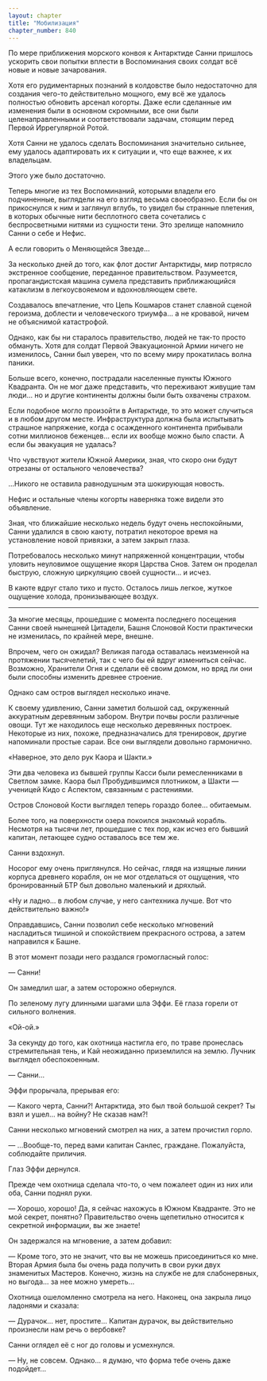 ```yaml
---
layout: chapter
title: "Мобилизация"
chapter_number: 840
---
```


По мере приближения морского конвоя к Антарктиде Санни пришлось ускорить свои попытки вплести в Воспоминания своих солдат всё новые и новые зачарования.

Хотя его рудиментарных познаний в колдовстве было недостаточно для создания чего-то действительно мощного, ему всё же удалось полностью обновить арсенал когорты. Даже если сделанные им изменения были в основном скромными, все они были целенаправленными и соответствовали задачам, стоящим перед Первой Иррегулярной Ротой.

Хотя Санни не удалось сделать Воспоминания значительно сильнее, ему удалось адаптировать их к ситуации и, что еще важнее, к их владельцам.

Этого уже было достаточно.

Теперь многие из тех Воспоминаний, которыми владели его подчиненные, выглядели на его взгляд весьма своеобразно. Если бы он прикоснулся к ним и заглянул вглубь, то увидел бы странные плетения, в которых обычные нити бесплотного света сочетались с беспросветными нитями из сущности тени. Это зрелище напомнило Санни о себе и Нефис.

А если говорить о Меняющейся Звезде...

За несколько дней до того, как флот достиг Антарктиды, мир потрясло экстренное сообщение, переданное правительством. Разумеется, пропагандистская машина сумела представить приближающийся катаклизм в легкоусвояемом и вдохновляющем свете.

Создавалось впечатление, что Цепь Кошмаров станет славной сценой героизма, доблести и человеческого триумфа... а не кровавой, ничем не объяснимой катастрофой.

Однако, как бы ни старалось правительство, людей не так-то просто обмануть. Хотя для солдат Первой Эвакуационной Армии ничего не изменилось, Санни был уверен, что по всему миру прокатилась волна паники.

Больше всего, конечно, пострадали населенные пункты Южного Квадранта. Он не мог даже представить, что переживают живущие там люди... но и другие континенты должны были быть охвачены страхом.

Если подобное могло произойти в Антарктиде, то это может случиться и в любом другом месте. Инфраструктура должна была испытывать страшное напряжение, когда с осажденного континента прибывали сотни миллионов беженцев... если их вообще можно было спасти. А если бы эвакуация не удалась?

Что чувствуют жители Южной Америки, зная, что скоро они будут отрезаны от остального человечества?

...Никого не оставила равнодушным эта шокирующая новость.

Нефис и остальные члены когорты наверняка тоже видели это объявление.

Зная, что ближайшие несколько недель будут очень неспокойными, Санни удалился в свою каюту, потратил некоторое время на установление новой привязки, а затем закрыл глаза.

Потребовалось несколько минут напряженной концентрации, чтобы уловить неуловимое ощущение якоря Царства Снов. Затем он проделал быструю, сложную циркуляцию своей сущности... и исчез.

В каюте вдруг стало тихо и пусто. Осталось лишь легкое, жуткое ощущение холода, пронизывающее воздух.

***

За многие месяцы, прошедшие с момента последнего посещения Санни своей нынешней Цитадели, Башня Слоновой Кости практически не изменилась, по крайней мере, внешне.

Впрочем, чего он ожидал? Великая пагода оставалась неизменной на протяжении тысячелетий, так с чего бы ей вдруг измениться сейчас. Возможно, Хранители Огня и сделали её своим домом, но вряд ли они были способны изменить древнее строение.

Однако сам остров выглядел несколько иначе.

К своему удивлению, Санни заметил большой сад, окруженный аккуратным деревянным забором. Внутри почвы росли различные овощи. Тут же находилось еще несколько деревянных построек. Некоторые из них, похоже, предназначались для тренировок, другие напоминали простые сараи. Все они выглядели довольно гармонично.

«Наверное, это дело рук Каора и Шакти.»

Эти два человека из бывшей группы Касси были ремесленниками в Светлом замке. Каора был Пробудившимся плотником, а Шакти — ученицей Кидо с Аспектом, связанным с растениями.

Остров Слоновой Кости выглядел теперь гораздо более... обитаемым.

Более того, на поверхности озера покоился знакомый корабль. Несмотря на тысячи лет, прошедшие с тех пор, как исчез его бывший капитан, летающее судно оставалось все тем же.

Санни вздохнул.

Носорог ему очень приглянулся. Но сейчас, глядя на изящные линии корпуса древнего корабля, он не мог отделаться от ощущения, что бронированный БТР был довольно маленький и дряхлый.

«Ну и ладно... в любом случае, у него сантехника лучше. Вот что действительно важно!»

Оправдавшись, Санни позволил себе несколько мгновений насладиться тишиной и спокойствием прекрасного острова, а затем направился к Башне.

В этот момент позади него раздался громогласный голос:

— Санни!

Он замедлил шаг, а затем осторожно обернулся.

По зеленому лугу длинными шагами шла Эффи. Её глаза горели от сильного волнения.

«Ой-ой.»

За секунду до того, как охотница настигла его, по траве пронеслась стремительная тень, и Кай неожиданно приземлился на землю. Лучник выглядел обеспокоенным.

— Санни...

Эффи прорычала, прерывая его:

— Какого черта, Санни?! Антарктида, это был твой большой секрет? Ты взял и ушел... на войну? Не сказав нам?!

Санни несколько мгновений смотрел на них, а затем прочистил горло.

— ...Вообще-то, перед вами капитан Санлес, граждане. Пожалуйста, соблюдайте приличия.

Глаз Эффи дернулся.

Прежде чем охотница сделала что-то, о чем пожалеет один из них или оба, Санни поднял руки.

— Хорошо, хорошо! Да, я сейчас нахожусь в Южном Квадранте. Это не мой секрет, понятно? Правительство очень щепетильно относится к секретной информации, вы же знаете!

Он задержался на мгновение, а затем добавил:

— Кроме того, это не значит, что вы не можешь присоединиться ко мне. Вторая Армия была бы очень рада получить в свои руки двух знаменитых Мастеров. Конечно, жизнь на службе не для слабонервных, но выгода... за нее можно умереть...

Охотница ошеломленно смотрела на него. Наконец, она закрыла лицо ладонями и сказала:

— Дурачок... нет, простите... Капитан дурачок, вы действительно произнесли нам речь о вербовке?

Санни оглядел её с ног до головы и усмехнулся.

— Ну, не совсем. Однако... я думаю, что форма тебе очень даже подойдет...